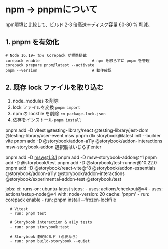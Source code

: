 # npm → pnpmについて
npm環境と比較して、ビルド 2-3 倍高速＋ディスク容量 60-80 % 削減。
## 1. pnpm を有効化
```
# Node 16.19+ なら Corepack が標準搭載
corepack enable                       # npm を触らずに pnpm を管理
corepack prepare pnpm@latest --activate
pnpm --version                        # 動作確認
```

## 2. 既存 lock ファイルを取り込む
1. node_modules を削除
2. lock ファイルを変換 `pnpm import`
3. npm の lockfile を削除 `rm package-lock.json`
4. 依存をインストール `pnpm install`

pnpm add -D vitest @testing-library/react @testing-library/jest-dom @testing-library/user-event msw
pnpm dlx storybook@latest init --builder vite
pnpm add -D @storybook/addon-a11y @storybook/addon-interactions msw-storybook-addon
  選択肢はいじらずenter

pnpm add -D msw@1.3.1
pnpm add -D msw-storybook-addon@^1
pnpm add -D @storybook/test 
pnpm add -D @storybook/test-runner@^0.22.0
pnpm add -D  @storybook/react-vite@^8  @storybook/addon-essentials  @storybook/addon-a11y  @storybook/addon-interactions  @storybook/experimental-addon-test  @storybook/test


jobs:
  ci:
    runs-on: ubuntu-latest
    steps:
      - uses: actions/checkout@v4
      - uses: actions/setup-node@v4
        with:
          node-version: 20
          cache: 'pnpm'
      - run: corepack enable
      - run: pnpm install --frozen-lockfile

      # Vitest
      - run: pnpm test

      # Storybook interaction & a11y tests
      - run: pnpm storybook:test

      # Storybook 静的ビルド (必要なら)
      - run: pnpm build-storybook --quiet